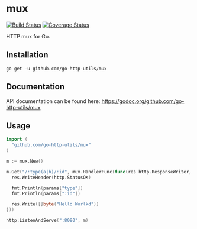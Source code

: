 # mux
[![Build Status](https://travis-ci.org/go-http-utils/mux.svg?branch=master)](https://travis-ci.org/go-http-utils/mux)
[![Coverage Status](https://coveralls.io/repos/github/go-http-utils/mux/badge.svg?branch=master)](https://coveralls.io/github/go-http-utils/mux?branch=master)

HTTP mux for Go.

## Installation

```
go get -u github.com/go-http-utils/mux
```

## Documentation

API documentation can be found here: https://godoc.org/github.com/go-http-utils/mux

## Usage

```go
import (
  "github.com/go-http-utils/mux"
)
```

```go
m := mux.New()

m.Get("/:type(a|b)/:id", mux.HandlerFunc(func(res http.ResponseWriter, req *http.Request, params map[string]string) {
  res.WriteHeader(http.StatusOK)

  fmt.Println(params["type"])
  fmt.Println(params[":id"])

  res.Write([]byte("Hello Worlkd"))
}))

http.ListenAndServe(":8080", m)
```
